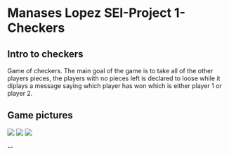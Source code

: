 # Manases Lopez SEI-Project 1-Checkers

## **Intro to checkers**

Game of checkers. The main goal of the game is to take all of the other players pieces, the players with no pieces left is declared to loose while it diplays a message saying which player has won which is either player 1 or player 2.

## Game pictures

<img src="Desktop/Screen Shot 2022-08-11 at 10.49.49 AM.png">

<img src="Desktop/Screen Shot 2022-08-11 at 10.49.57 AM.png">

<img src="Desktop/Screen Shot 2022-08-11 at 10.50.18 AM.png">



--